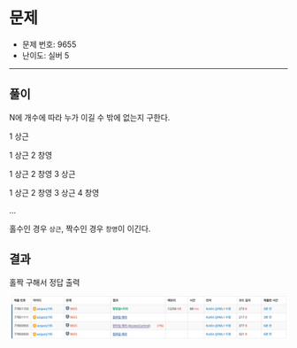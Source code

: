 # 문제

- 문제 번호: 9655
- 난이도: 실버 5

---

## 풀이

N에 개수에 따라 누가 이길 수 밖에 없는지 구한다.

1 상근

1 상근 2 창영

1 상근 2 창영 3 상근

1 상근 2 창영 3 상근 4 창영

...

홀수인 경우 `상근`, 짝수인 경우 `창영`이 이긴다.

## 결과

홀짝 구해서 정답 출력

![img.png](img.png)